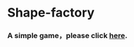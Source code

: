 # Shape-factory

### **A simple game，please click [here](https://reagan615.github.io/Shape-factory/).**
